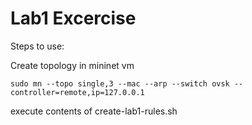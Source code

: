 # Lab1 Excercise
Steps to use:

Create topology in mininet vm
```
sudo mn --topo single,3 --mac --arp --switch ovsk --controller=remote,ip=127.0.0.1
```

execute contents of create-lab1-rules.sh